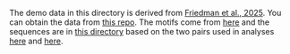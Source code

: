 The demo data in this directory is derived from [Friedman et al., 2025](https://doi.org/10.1016/j.cels.2024.12.004). You can obtain the data from [this repo](https://github.com/barakcohenlab/CRX-Active-Learning). The motifs come from [here](https://raw.githubusercontent.com/barakcohenlab/CRX-Active-Learning/c2f8b4b600de209194b66303df4acd8444acab34/Data/Downloaded/eLifeMotifs.meme) and the sequences are in [this directory](https://github.com/barakcohenlab/CRX-Active-Learning/tree/main/Data/Sequences/Fasta) based on the two pairs used in analyses [here](https://github.com/barakcohenlab/CRX-Active-Learning/blob/main/enhancer_mutagenesis.ipynb) and [here](https://github.com/barakcohenlab/CRX-Active-Learning/blob/main/enhancer_mutagenesis.ipynb).